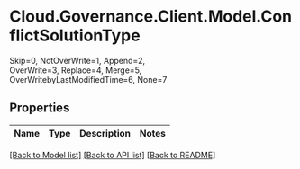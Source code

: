 # Cloud.Governance.Client.Model.ConflictSolutionType
Skip=0, NotOverWrite=1, Append=2, </br>OverWrite=3, Replace=4, Merge=5, </br>OverWritebyLastModifiedTime=6, None=7
## Properties

Name | Type | Description | Notes
------------ | ------------- | ------------- | -------------

[[Back to Model list]](../README.md#documentation-for-models) [[Back to API list]](../README.md#documentation-for-api-endpoints) [[Back to README]](../README.md)

